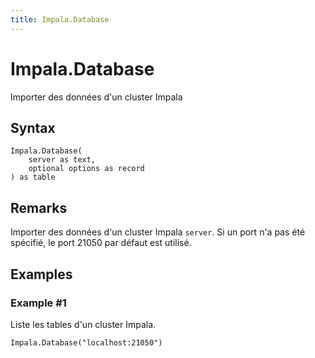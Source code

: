 ```yaml
---
title: Impala.Database
---
```


# Impala.Database


Importer des données d&#39;un cluster Impala


## Syntax

```powerquery
Impala.Database(
    server as text,
    optional options as record
) as table
```


## Remarks

Importer des données d'un cluster Impala <code>server</code>. Si un port n'a pas été spécifié, le port 21050 par défaut est utilisé.


## Examples

### Example #1 
Liste les tables d&#39;un cluster Impala.
```powerquery
Impala.Database("localhost:21050")
```



